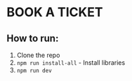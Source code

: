 # BOOK A TICKET

## How to run:

1. Clone the repo
2. `npm run install-all` - Install libraries
3. `npm run dev`